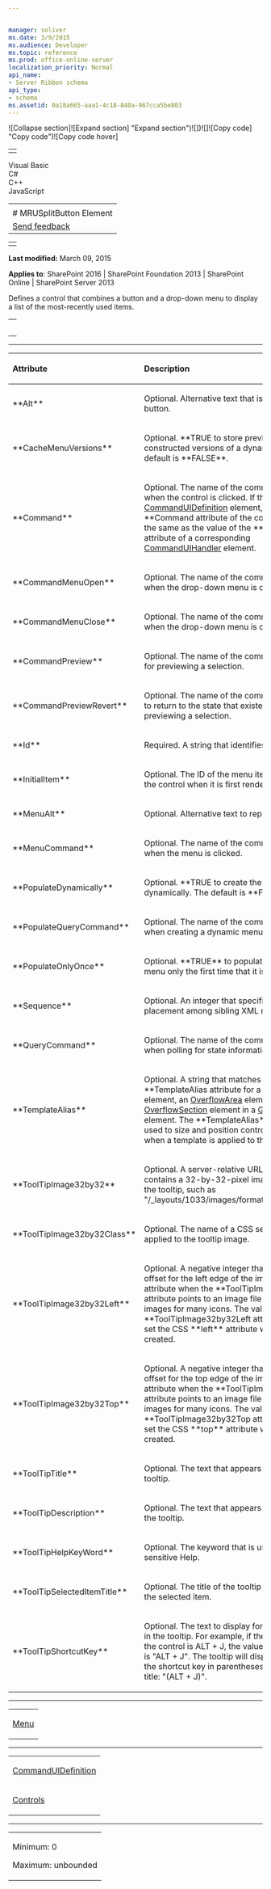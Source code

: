 ```yaml
---


manager: soliver
ms.date: 3/9/2015
ms.audience: Developer
ms.topic: reference
ms.prod: office-online-server
localization_priority: Normal
api_name:
- Server Ribbon schema
api_type:
- schema
ms.assetid: 0a18a665-aaa1-4c18-840a-967cca5be803
---
```


![Collapse
section]![Expand
section] "Expand section")![]()![])![]![]()![Copy
code] "Copy code")![Copy code
hover]
<table>
<tbody>
<tr class="odd">
<td align="left"></td>
</tr>
</tbody>
</table>

Visual Basic  
C\#  
C++  
JavaScript  

<table>
<tbody>
<tr class="odd">
<td align="left"><span id="runningHeaderText"></span></td>
</tr>
<tr class="even">
<td align="left"># MRUSplitButton Element</td>
</tr>
<tr class="odd">
<td align="left"><span id="headfeedbackarea" class="feedbackhead"><a href="javascript:SubmitFeedback(&#39;docthis@Microsoft.com&#39;,&#39;&#39;,&#39;&#39;,&#39;&#39;,&#39;1.0.18082.1225&#39;,&#39;%0\dThank%20you%20for%20your%20feedback.%20The%20developer%20writing%20teams%20use%20your%20feedback%20to%20improve%20documentation.%20While%20we%20are%20reviewing%20your%20feedback,%20we%20may%20send%20you%20e-mail%20to%20ask%20for%20clarification%20or%20feedback%20on%20a%20solution.%20We%20do%20not%20use%20your%20e-mail%20address%20for%20any%20other%20purpose%20and%20we%20delete%20it%20after%20we%20finish%20our%20review.%0\AFor%20further%20information%20about%20the%20privacy%20policies%20of%20Microsoft,%20please%20see%20http://privacy.microsoft.com/en-us/default.aspx.%0\A%0\d&#39;,&#39;Customer%20feedback&#39;);">Send feedback</a></span></td>
</tr>
</tbody>
</table>

<table>
<colgroup>
<col width="100%" />
</colgroup>
<tbody>
<tr class="odd">
<td align="left"></td>
</tr>
</tbody>
</table>

**Last modified:** March 09, 2015

**Applies to**: SharePoint 2016 | SharePoint Foundation 2013 |
SharePoint Online | SharePoint Server 2013

Defines a control that combines a button and a drop-down menu to display
a list of the most-recently used items.

<span codelanguage="other"></span>
<table>
<colgroup>
<col width="100%" />
</colgroup>
<tbody>
<tr class="odd">
<td align="left"><pre><code><MRUSplitButton
  Alt="Text"
  CacheMenuVersions="TRUE | FALSE"
  Command="Text"
  CommandMenuOpen="Text"
  CommandMenuClose="Text"
  CommandPreview="Text"
  CommandPreviewRevert="Text"
  Id="Text"
  InitialItem="Text"
  MenuAlt="Text"
  MenuCommand="Text"
  PopulateDynamically=" TRUE | FALSE "
  PopulateQueryCommand="Text"
  PopulateOnlyOnce=" TRUE | FALSE "
  Sequence="Integer"
  QueryCommand="Text"
  TemplateAlias="Text"
  ToolTipImage32by32="Url"
  ToolTipImage32by32Class="Text"
  ToolTipImage32by32Left="Negative Integer"
  ToolTipImage32by32Top="Negative Integer"
  ToolTipTitle="Text"
  ToolTipDescription="Text"
  ToolTipHelpKeyWord="Text"
  ToolTipSelectedItemTitle="Text"
  ToolTipShortcutKey="Text"
/></code></pre></td>
</tr>
</tbody>
</table>


-----------------------------------------------------------------------------------------------------------------------------------------------------------------------------------------------

<table>
<colgroup>
<col width="50%" />
<col width="50%" />
</colgroup>
<thead>
<tr class="header">
<th align="left"><p>Attribute</p></th>
<th align="left"><p>Description</p></th>
</tr>
</thead>
<tbody>
<tr class="odd">
<td align="left"><p>**Alt**</p></td>
<td align="left"><p>Optional. Alternative text that is used for the button.</p></td>
</tr>
<tr class="even">
<td align="left"><p>**CacheMenuVersions**</p></td>
<td align="left"><p>Optional. **TRUE</span> to store previously constructed versions of a dynamic menu. The default is **FALSE**.</p></td>
</tr>
<tr class="odd">
<td align="left"><p>**Command**</p></td>
<td align="left"><p>Optional. The name of the command to execute when the control is clicked. If the control is in a <a href="commanduidefinition-element.md">CommandUIDefinition</a> element, the value of the **Command</span> attribute of the control should be the same as the value of the **Command** attribute of a corresponding <a href="commanduihandler-element.md">CommandUIHandler</a> element.</p></td>
</tr>
<tr class="even">
<td align="left"><p>**CommandMenuOpen**</p></td>
<td align="left"><p>Optional. The name of the command to execute when the drop-down menu is opened.</p></td>
</tr>
<tr class="odd">
<td align="left"><p>**CommandMenuClose**</p></td>
<td align="left"><p>Optional. The name of the command to execute when the drop-down menu is closed.</p></td>
</tr>
<tr class="even">
<td align="left"><p>**CommandPreview**</p></td>
<td align="left"><p>Optional. The name of the command to execute for previewing a selection.</p></td>
</tr>
<tr class="odd">
<td align="left"><p>**CommandPreviewRevert**</p></td>
<td align="left"><p>Optional. The name of the command to execute to return to the state that existed before previewing a selection.</p></td>
</tr>
<tr class="even">
<td align="left"><p>**Id**</p></td>
<td align="left"><p>Required. A string that identifies the control.</p></td>
</tr>
<tr class="odd">
<td align="left"><p>**InitialItem**</p></td>
<td align="left"><p>Optional. The ID of the menu item to display in the control when it is first rendered.</p></td>
</tr>
<tr class="even">
<td align="left"><p>**MenuAlt**</p></td>
<td align="left"><p>Optional. Alternative text to represent the menu.</p></td>
</tr>
<tr class="odd">
<td align="left"><p>**MenuCommand**</p></td>
<td align="left"><p>Optional. The name of the command to execute when the menu is clicked.</p></td>
</tr>
<tr class="even">
<td align="left"><p>**PopulateDynamically**</p></td>
<td align="left"><p>Optional. **TRUE</span> to create the menu dynamically. The default is **FALSE**.</p></td>
</tr>
<tr class="odd">
<td align="left"><p>**PopulateQueryCommand**</p></td>
<td align="left"><p>Optional. The name of the command to execute when creating a dynamic menu.</p></td>
</tr>
<tr class="even">
<td align="left"><p>**PopulateOnlyOnce**</p></td>
<td align="left"><p>Optional. **TRUE** to populate a dynamic menu only the first time that it is accessed.</p></td>
</tr>
<tr class="odd">
<td align="left"><p>**Sequence**</p></td>
<td align="left"><p>Optional. An integer that specifies the order of placement among sibling XML nodes.</p></td>
</tr>
<tr class="even">
<td align="left"><p>**QueryCommand**</p></td>
<td align="left"><p>Optional. The name of the command to execute when polling for state information.</p></td>
</tr>
<tr class="odd">
<td align="left"><p>**TemplateAlias**</p></td>
<td align="left"><p>Optional. A string that matches the value of the **TemplateAlias</span> attribute for a <a href="controlref-element.md">ControlRef</a> element, an <a href="overflowarea-element.md">OverflowArea</a> element, or an <a href="overflowsection-element.md">OverflowSection</a> element in a <a href="grouptemplate-element.md">GroupTemplate</a> element. The **TemplateAlias** attribute is used to size and position controls within a group when a template is applied to the group.</p></td>
</tr>
<tr class="even">
<td align="left"><p>**ToolTipImage32by32**</p></td>
<td align="left"><p>Optional. A server-relative URL to a file that contains a 32-by-32-pixel image to be used in the tooltip, such as "/_layouts/1033/images/formatmap32x32.png".</p></td>
</tr>
<tr class="odd">
<td align="left"><p>**ToolTipImage32by32Class**</p></td>
<td align="left"><p>Optional. The name of a CSS selector to be applied to the tooltip image.</p></td>
</tr>
<tr class="even">
<td align="left"><p>**ToolTipImage32by32Left**</p></td>
<td align="left"><p>Optional. A negative integer that represents an offset for the left edge of the image. Use this attribute when the **ToolTipImage32by32</span> attribute points to an image file that contains the images for many icons. The value of the **ToolTipImage32by32Left</span> attribute is used to set the CSS **left** attribute when the page is created.</p></td>
</tr>
<tr class="odd">
<td align="left"><p>**ToolTipImage32by32Top**</p></td>
<td align="left"><p>Optional. A negative integer that represents an offset for the top edge of the image. Use this attribute when the **ToolTipImage32by32</span> attribute points to an image file that contains the images for many icons. The value of the **ToolTipImage32by32Top</span> attribute is used to set the CSS **top** attribute when the page is created.</p></td>
</tr>
<tr class="even">
<td align="left"><p>**ToolTipTitle**</p></td>
<td align="left"><p>Optional. The text that appears as the title of the tooltip.</p></td>
</tr>
<tr class="odd">
<td align="left"><p>**ToolTipDescription**</p></td>
<td align="left"><p>Optional. The text that appears in the body of the tooltip.</p></td>
</tr>
<tr class="even">
<td align="left"><p>**ToolTipHelpKeyWord**</p></td>
<td align="left"><p>Optional. The keyword that is used by context-sensitive Help.</p></td>
</tr>
<tr class="odd">
<td align="left"><p>**ToolTipSelectedItemTitle**</p></td>
<td align="left"><p>Optional. The title of the tooltip that appears for the selected item.</p></td>
</tr>
<tr class="even">
<td align="left"><p>**ToolTipShortcutKey**</p></td>
<td align="left"><p>Optional. The text to display for the shortcut key in the tooltip. For example, if the shortcut key for the control is ALT + J, the value for this attribute is "ALT + J". The tooltip will display the text for the shortcut key in parentheses after the tooltip title: "(ALT + J)".</p></td>
</tr>
</tbody>
</table>


---------------------------------------------------------------------------------------------------------------------------------------------------------------------------------------------------

<table>
<colgroup>
<col width="100%" />
</colgroup>
<tbody>
<tr class="odd">
<td align="left"><p><a href="menu-element.md">Menu</a></p></td>
</tr>
</tbody>
</table>


----------------------------------------------------------------------------------------------------------------------------------------------------------------------------------------------------

<table>
<colgroup>
<col width="100%" />
</colgroup>
<tbody>
<tr class="odd">
<td align="left"><p><a href="commanduidefinition-element.md">CommandUIDefinition</a></p></td>
</tr>
<tr class="even">
<td align="left"><p><a href="controls-element-group.md">Controls</a></p></td>
</tr>
</tbody>
</table>


------------------------------------------------------------------------------------------------------------------------------------------------------------------------------------------------

<table>
<colgroup>
<col width="100%" />
</colgroup>
<tbody>
<tr class="odd">
<td align="left"><p>Minimum: 0</p>
<p>Maximum: unbounded</p></td>
</tr>
</tbody>
</table>








